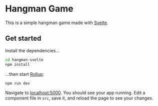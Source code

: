 # Hangman Game

This is a simple hangman game made with [Svelte](https://svelte.dev/).

## Get started

Install the dependencies...

```bash
cd hangman-svelte
npm install
```

...then start [Rollup](https://rollupjs.org):

```bash
npm run dev
```

Navigate to [localhost:5000](http://localhost:5000). You should see your app running. Edit a component file in `src`, save it, and reload the page to see your changes.
